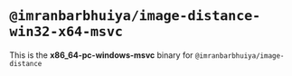 # `@imranbarbhuiya/image-distance-win32-x64-msvc`

This is the **x86_64-pc-windows-msvc** binary for `@imranbarbhuiya/image-distance`
